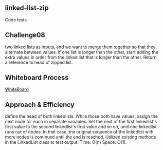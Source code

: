## linked-list-zip
Code
tests
## Challenge08
 two linked lists as inputs, and we want to merge them together so that they alternate between values. If one list is longer than the other, start adding the extra values in order from the linked list that is longer than the other. Return a reference to head of zipped list.

## Whiteboard Process
[WhiteBoard](Untitled%20(9).jpg)

## Approach & Efficiency
define the head of both linkedlists. While those both have values, assign the next node for each in separate variables. Set the next of the first linkedlist's first value to the second linkedlist's first value and so on, until one  linkedlist runs out of nodes. In that case, the original sequence of the linkedlist with more nodes is continued until the end is reached. Utilized existing methods in the LinkedList class to test output. Time: O(n) Space: O(1).